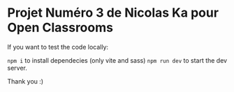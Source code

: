 # Projet Numéro 3 de Nicolas Ka pour Open Classrooms

If you want to test the code locally:

`npm i` to install dependecies (only vite and sass)
`npm run dev` to start the dev server.

Thank you :)
